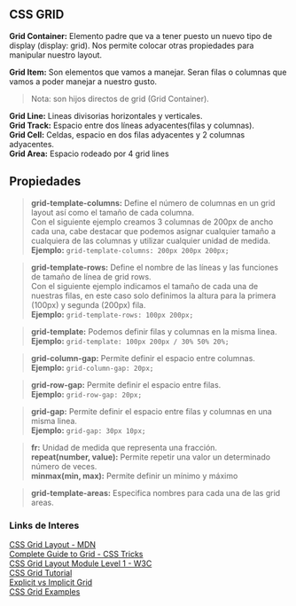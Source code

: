 ## CSS GRID ###

**Grid Container:** Elemento padre que va a tener puesto un nuevo tipo de display (display: grid). Nos permite colocar otras propiedades para manipular nuestro layout.

**Grid Item:** Son elementos que vamos a manejar. Seran filas o columnas que vamos a poder manejar a nuestro gusto.


> Nota: son hijos directos de grid (Grid Container).

**Grid Line:** Lineas divisorias horizontales y verticales. <br>
**Grid Track:** Espacio entre dos líneas adyacentes(filas y columnas). <br>
**Grid Cell:** Celdas, espacio en dos filas adyacentes y 2 columnas adyacentes. <br>
**Grid Area:** Espacio rodeado por 4 grid lines


## Propiedades ##

> **grid-template-columns:** Define el número de columnas en un grid layout así como el tamaño de cada columna. 
<br>Con el siguiente ejemplo creamos 3 columnas de 200px de ancho cada una, cabe destacar que podemos asignar cualquier tamaño a cualquiera de las columnas y utilizar cualquier unidad de medida. <br>
> **Ejemplo:** `grid-template-columns: 200px 200px 200px;` 


> **grid-template-rows:** Define el nombre de las líneas y las funciones de tamaño de línea de grid rows.
<br>Con el siguiente ejemplo indicamos el tamaño de cada una de nuestras filas, en este caso solo definimos la altura para la primera (100px) y segunda (200px) fila. <br>
> **Ejemplo:** `grid-template-rows: 100px 200px;`

> **grid-template:** Podemos definir filas y columnas en la misma linea.
<br>**Ejemplo:** `grid-template: 100px 200px / 30% 50% 20%;`

> **grid-column-gap:** Permite definir el espacio entre columnas.
<br>**Ejemplo:** `grid-column-gap: 20px;`

> **grid-row-gap:** Permite definir el espacio entre filas.
<br>**Ejemplo:** `grid-row-gap: 20px;`

> **grid-gap:** Permite definir el espacio entre filas y columnas en una misma linea.
<br>**Ejemplo:** `grid-gap: 30px 10px;`

> **fr:** Unidad de medida que representa una fracción. <br>
> **repeat(number, value):** Permite repetir una valor un determinado número de veces. <br>
> **minmax(min, max):** Permite definir un mínimo y máximo

> **grid-template-areas:** Especifica nombres para cada una de las grid areas.

### Links de Interes ###

[CSS Grid Layout - MDN](https://developer.mozilla.org/es/docs/Web/CSS/CSS_Grid_Layout)
<br>
[Complete Guide to Grid - CSS Tricks](https://css-tricks.com/snippets/css/complete-guide-grid/)
<br>
[CSS Grid Layout Module Level 1 - W3C](https://www.w3.org/TR/css-grid-1/)
<br>
[CSS Grid Tutorial](https://www.quackit.com/css/grid/tutorial/)
<br>
[Explicit vs Implicit Grid](https://www.quackit.com/css/grid/tutorial/explicit_vs_implicit_grid.cfm)
<br>
[CSS Grid Examples](https://www.quackit.com/css/grid/examples/)